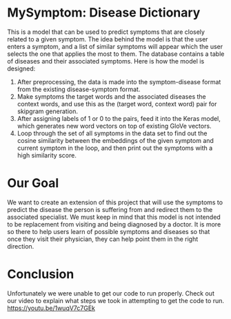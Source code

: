 # MySymptom: Disease Dictionary
This is a model that can be used to predict symptoms that are closely related to a given symptom. The idea behind the model is that the user enters a symptom, and a list of similar symptoms will appear which the user selects the one that applies the most to them. The database contains a table of diseases and their associated symptoms. Here is how the model is designed:
1. After preprocessing, the data is made into the symptom-disease format from the existing disease-symptom format.
2. Make symptoms the target words and the associated diseases the context words, and use this as the (target word, context word) pair for skipgram generation.
3. After assigning labels of 1 or 0 to the pairs, feed it into the Keras model, which generates new word vectors on top of existing GloVe vectors.
4. Loop through the set of all symptoms in the data set to find out the cosine similarity between the embeddings of the given symptom and current symptom in the loop, and then print out the symptoms with a high similarity score.

# Our Goal
We want to create an extension of this project that will use the symptoms to predict the disease the person is suffering from and redirect them to the associated specialist. We must keep in mind that this model is not intended to be replacement from visiting and being diagnosed by a doctor. It is more so there to help users learn of possible symptoms and diseases so that once they visit their physician, they can help point them in the right direction.

# Conclusion
Unfortunately we were unable to get our code to run properly. Check out our video to explain what steps we took in attempting to get the code to run. https://youtu.be/1wuqV7c7GEk
